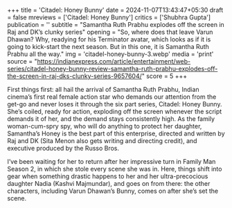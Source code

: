 +++
title = 'Citadel: Honey Bunny'
date = 2024-11-07T13:43:47+05:30
draft = false
mreviews = ['Citadel: Honey Bunny']
critics = ['Shubhra Gupta']
publication = ''
subtitle = "Samantha Ruth Prabhu explodes off the screen in Raj and DK’s clunky series"
opening = "So, where does that leave Varun Dhawan? Why, readying for his Terminator avatar, which looks as if it is going to kick-start the next season. But in this one, it is Samantha Ruth Prabhu all the way."
img = 'citadel-honey-bunny-3.webp'
media = 'print'
source = "https://indianexpress.com/article/entertainment/web-series/citadel-honey-bunny-review-samantha-ruth-prabhu-explodes-off-the-screen-in-raj-dks-clunky-series-9657604/"
score = 5
+++

First things first: all hail the arrival of Samantha Ruth Prabhu, Indian cinema’s first real female action star who demands our attention from the get-go and never loses it through the six part series, Citadel: Honey Bunny. She’s coiled, ready for action, exploding off the screen whenever the script demands it of her, and the demand stays consistently high. As the family woman-cum-spry spy, who will do anything to protect her daughter, Samantha’s Honey is the best part of this enterprise, directed and written by Raj and DK (Sita Menon also gets writing and directing credit), and executive produced by the Russo Bros.

I’ve been waiting for her to return after her impressive turn in Family Man Season 2, in which she stole every scene she was in. Here, things shift into gear when something drastic happens to her and her ultra-precocious daughter Nadia (Kashvi Majmundar), and goes on from there: the other characters, including Varun Dhawan’s Bunny, comes on after she’s set the scene.
